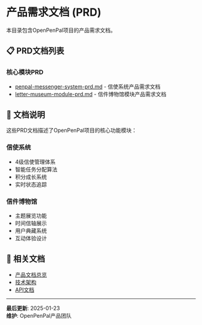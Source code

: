 # 产品需求文档 (PRD)

本目录包含OpenPenPal项目的产品需求文档。

## 📋 PRD文档列表

### 核心模块PRD
- [penpal-messenger-system-prd.md](./penpal-messenger-system-prd.md) - 信使系统产品需求文档
- [letter-museum-module-prd.md](./letter-museum-module-prd.md) - 信件博物馆模块产品需求文档

## 📖 文档说明

这些PRD文档描述了OpenPenPal项目的核心功能模块：

### 信使系统
- 4级信使管理体系
- 智能任务分配算法
- 积分成长系统
- 实时状态追踪

### 信件博物馆
- 主题展览功能
- 时间信轴展示
- 用户典藏系统
- 互动体验设计

## 🔗 相关文档

- [产品文档总览](../README.md)
- [技术架构](../../architecture/)
- [API文档](../../api/)

---

**最后更新**: 2025-01-23  
**维护**: OpenPenPal产品团队